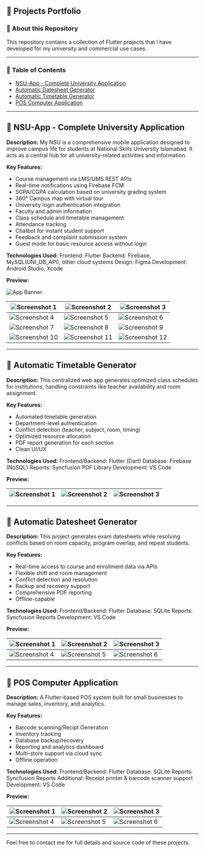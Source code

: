 ## 🚀 Projects Portfolio

### 📌 About this Repository

This repository contains a collection of Flutter projects that I have developed for my university and commercial use cases.

---

### 📂 Table of Contents
- [NSU-App - Complete University Application](#nsu-app---complete-university-application)
- [Automatic Datesheet Generator](#automatic-datesheet-generator)
- [Automatic Timetable Generator](#automatic-timetable-generator)
- [POS Computer Application](#pos-computer-application)

---

## 📱 NSU-App - Complete University Application

**Description:**
My NSU is a comprehensive mobile application designed to improve campus life for students at National Skills University Islamabad. It acts as a central hub for all university-related activities and information.

**Key Features:**

* Course management via LMS/UMS REST APIs
* Real-time notifications using Firebase FCM
* SGPA/CGPA calculation based on university grading system
* 360° Campus map with virtual tour
* University login authentication integration
* Faculty and admin information
* Class schedule and timetable management
* Attendance tracking
* Chatbot for instant student support
* Feedback and complaint submission system
* Guest mode for basic resource access without login

**Technologies Used:**
Frontend: Flutter
Backend: Firebase, MySQL(UNI_DB_API), other cloud systems
Design: Figma
Development: Android Studio, Xcode

**Preview:**

![App Banner](images/NSU-App/gg.png)

| ![Screenshot 1](images/NSU-App/app1.jpg)   | ![Screenshot 2](images/NSU-App/app2.jpg)   | ![Screenshot 3](images/NSU-App/app3.jpg)   |
| ------------------------------------------ | ------------------------------------------ | ------------------------------------------ |
| ![Screenshot 4](images/NSU-App/app4.jpg)   | ![Screenshot 5](images/NSU-App/app5.jpg)   | ![Screenshot 6](images/NSU-App/app6.jpg)   |
| ![Screenshot 7](images/NSU-App/app7.jpg)   | ![Screenshot 8](images/NSU-App/app8.jpg)   | ![Screenshot 9](images/NSU-App/app9.jpg)   |
| ![Screenshot 10](images/NSU-App/app10.jpg) | ![Screenshot 11](images/NSU-App/app11.jpg) | ![Screenshot 12](images/NSU-App/app12.jpg) |

---

## 📅 Automatic Timetable Generator

**Description:**
This centralized web app generates optimized class schedules for institutions, handling constraints like teacher availability and room assignment.

**Key Features:**

* Automated timetable generation
* Department-level authentication
* Conflict detection (teacher, subject, room, timing)
* Optimized resource allocation
* PDF report generation for each section
* Clean UI/UX

**Technologies Used:**
Frontend/Backend: Flutter (Dart)
Database: Firebase (NoSQL)
Reports: Syncfusion PDF Library
Development: VS Code

**Preview:**

| ![Screenshot 1](images/timetable/tt1.png) | ![Screenshot 2](images/timetable/tt2.png) | ![Screenshot 3](images/timetable/tt3.png) |
| ----------------------------------------- | ----------------------------------------- | ----------------------------------------- |

---

## 📆 Automatic Datesheet Generator

**Description:**
This project generates exam datesheets while resolving conflicts based on room capacity, program overlap, and repeat students.

**Key Features:**

* Real-time access to course and enrollment data via APIs
* Flexible shift and room management
* Conflict detection and resolution
* Backup and recovery support
* Comprehensive PDF reporting
* Offline-capable

**Technologies Used:**
Frontend/Backend: Flutter
Database: SQLite
Reports: Syncfusion Reports
Development: VS Code

**Preview:**

| ![Screenshot 1](images/datesheet/d1.png) | ![Screenshot 2](images/datesheet/d2.png) | ![Screenshot 3](images/datesheet/d3.png) |
| ---------------------------------------- | ---------------------------------------- | ---------------------------------------- |
| ![Screenshot 4](images/datesheet/d4.png) | ![Screenshot 5](images/datesheet/d5.png) | ![Screenshot 6](images/datesheet/d6.png) |

---

## 🛒 POS Computer Application

**Description:**
A Flutter-based POS system built for small businesses to manage sales, inventory, and analytics.

**Key Features:**

* Barcode scanning/Recipt Generation
* Inventory tracking
* Database backup/recovery
* Reporting and analytics dashboard
* Multi-store support via cloud sync
* Offline operation

**Technologies Used:**
Frontend/Backend: Flutter
Database: SQLite
Reports: Syncfusion Reports
Additional: Receipt printer & barcode scanner support
Development: VS Code

**Preview:**

| ![Screenshot 1](images/POS-Software/s1.png) | ![Screenshot 2](images/POS-Software/s2.png) | ![Screenshot 3](images/POS-Software/s3.png) |
| ------------------------------------------- | ------------------------------------------- | ------------------------------------------- |
| ![Screenshot 4](images/POS-Software/s4.png) | ![Screenshot 5](images/POS-Software/s5.png) | ![Screenshot 6](images/POS-Software/s6.png) |

---

Feel free to contact me for full details and source code of these projects.
